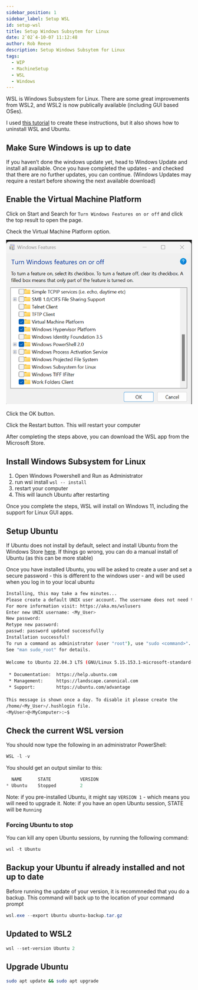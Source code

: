 ```yaml
---  
sidebar_position: 1  
sidebar_label: Setup WSL
id: setup-wsl
title: Setup Windows Subsytem for Linux
date: 2`02`4-10-07 11:12:48
author: Rob Reeve
description: Setup Windows Subsytem for Linux
tags: 
  - WIP
  - MachineSetup
  - WSL
  - Windows
---  
```


<!-- SPDX-License-Identifier: CC-BY-SA-4.0 -->

WSL is Windows Subsystem for Linux. There are some great improvements from WSL2, and WSL2 is now publically available (including GUI based OSes).

I used [this tutorial](https://pureinfotech.com/install-wsl-windows-11/) to create these instructions, but it also shows how to uninstall WSL and Ubuntu.

## Make Sure Windows is up to date

If you haven’t done the windows update yet, head to Windows Update and install all available. Once you have completed the updates - and checked that there are no further updates, you can continue. (Windows Updates may require a restart before showing the next available download)

## Enable the Virtual Machine Platform

Click on Start and Search for `Turn Windows Features on or off` and click the top result to open the page.

Check the Virtual Machine Platform option.

![Virtual Machine Platform](images/windows_turn_features_on.png)

Click the OK button.

Click the Restart button. This will restart your computer

After completing the steps above, you can download the WSL app from the Microsoft Store.

## Install Windows Subsystem for Linux

1. Open Windows Powershell and Run as Administrator
2. run wsl install ```wsl -- install```
3. restart your computer
4. This will launch Ubuntu after restarting

Once you complete the steps, WSL will install on Windows 11, including the support for Linux GUI apps.

## Setup Ubuntu

If Ubuntu does not install by default, select and install Ubuntu from the Windows Store [here](https://apps.microsoft.com/store/detail/ubuntu/9PDXGNCFSCZV?hl=en-us&gl=us). If things go wrong, you can do a manual install of Ubuntu (as this can be more stable)  

Once you have installed Ubuntu, you will be asked to create a user and set a secure password - this is different to the windows user - and will be used when you log in to your local ubuntu

```bash
Installing, this may take a few minutes...
Please create a default UNIX user account. The username does not need to match your Windows username.
For more information visit: https://aka.ms/wslusers
Enter new UNIX username: <My_User>
New password:
Retype new password:
passwd: password updated successfully
Installation successful!
To run a command as administrator (user "root"), use "sudo <command>".
See "man sudo_root" for details.

Welcome to Ubuntu 22.04.3 LTS (GNU/Linux 5.15.153.1-microsoft-standard-WSL2 x86_64)

 * Documentation:  https://help.ubuntu.com
 * Management:     https://landscape.canonical.com
 * Support:        https://ubuntu.com/advantage

This message is shown once a day. To disable it please create the
/home/<My_User>/.hushlogin file.
<MyUser>@<MyComputer>:~$

```

## Check the current WSL version

You should now type the following in an administrator PowerShell:

```Powershell
WSL -l -v
```

You should get an output similar to this:

```Powershell
  NAME      STATE           VERSION
* Ubuntu    Stopped         2
```

Note: if you pre-installed Ubuntu, it might say `VERSION 1` - which means you will need to upgrade it.
Note: if you have an open Ubuntu session, STATE will be `Running`

### Forcing Ubuntu to stop

You can kill any open Ubuntu sessions, by running the following command:

```Powershell
wsl -t Ubuntu
```

## Backup your Ubuntu if already installed and not up to date

Before running the update of your version, it is recommneded that you do a backup. This command will back up to the location of your command prompt

```Powershell
wsl.exe --export Ubuntu ubuntu-backup.tar.gz
```

## Updated to WSL2

```Powershell
wsl --set-version Ubuntu 2
```

## Upgrade Ubuntu

```bash
sudo apt update && sudo apt upgrade
```

